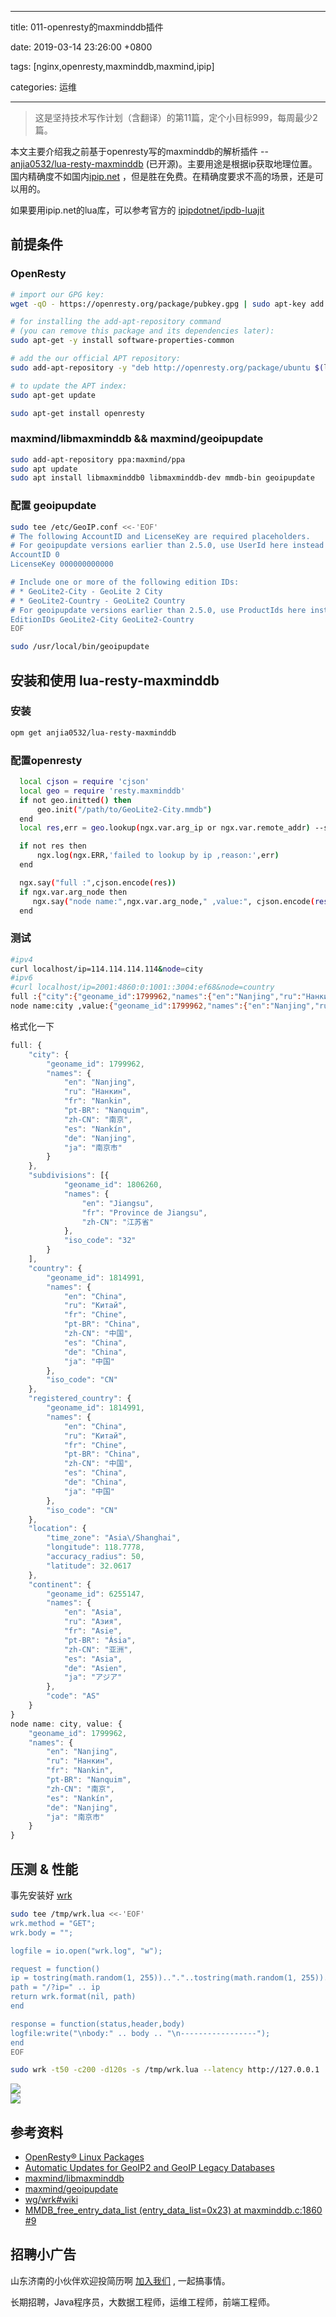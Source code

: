 
---

title: 011-openresty的maxminddb插件

date: 2019-03-14 23:26:00 +0800

tags: [nginx,openresty,maxminddb,maxmind,ipip]

categories: 运维

---

> 这是坚持技术写作计划（含翻译）的第11篇，定个小目标999，每周最少2篇。


本文主要介绍我之前基于openresty写的maxminddb的解析插件 -- [anjia0532/lua-resty-maxminddb](https://github.com/anjia0532/lua-resty-maxminddb) (已开源)。主要用途是根据ip获取地理位置。国内精确度不如国内[ipip.net](https://www.ipip.net/) ，但是胜在免费。在精确度要求不高的场景，还是可以用的。

如果要用ipip.net的lua库，可以参考官方的 [ipipdotnet/ipdb-luajit](https://github.com/ipipdotnet/ipdb-luajit)

<a name="b0ff454a"></a>
## 前提条件
<a name="OpenResty"></a>
### OpenResty
```bash
# import our GPG key:
wget -qO - https://openresty.org/package/pubkey.gpg | sudo apt-key add -

# for installing the add-apt-repository command
# (you can remove this package and its dependencies later):
sudo apt-get -y install software-properties-common

# add the our official APT repository:
sudo add-apt-repository -y "deb http://openresty.org/package/ubuntu $(lsb_release -sc) main"

# to update the APT index:
sudo apt-get update

sudo apt-get install openresty
```

<a name="62a25ba8"></a>
### maxmind/libmaxminddb && maxmind/geoipupdate
```bash
sudo add-apt-repository ppa:maxmind/ppa
sudo apt update
sudo apt install libmaxminddb0 libmaxminddb-dev mmdb-bin geoipupdate
```

<a name="a259fd57"></a>
### 配置 geoipupdate

```bash
sudo tee /etc/GeoIP.conf <<-'EOF'
# The following AccountID and LicenseKey are required placeholders.
# For geoipupdate versions earlier than 2.5.0, use UserId here instead of AccountID.
AccountID 0
LicenseKey 000000000000

# Include one or more of the following edition IDs:
# * GeoLite2-City - GeoLite 2 City
# * GeoLite2-Country - GeoLite2 Country
# For geoipupdate versions earlier than 2.5.0, use ProductIds here instead of EditionIDs.
EditionIDs GeoLite2-City GeoLite2-Country
EOF

sudo /usr/local/bin/geoipupdate
```


<a name="68692f19"></a>
## 安装和使用 lua-resty-maxminddb

<a name="e655a410"></a>
### 安装
```bash
opm get anjia0532/lua-resty-maxminddb
```

<a name="2651f0d5"></a>
### 配置openresty

```bash
  local cjson = require 'cjson'
  local geo = require 'resty.maxminddb'
  if not geo.initted() then
      geo.init("/path/to/GeoLite2-City.mmdb")
  end
  local res,err = geo.lookup(ngx.var.arg_ip or ngx.var.remote_addr) --support ipv6 e.g. 2001:4860:0:1001::3004:ef68

  if not res then
      ngx.log(ngx.ERR,'failed to lookup by ip ,reason:',err)
  end

  ngx.say("full :",cjson.encode(res))
  if ngx.var.arg_node then
     ngx.say("node name:",ngx.var.arg_node," ,value:", cjson.encode(res[ngx.var.arg_node] or {}))
  end
```

<a name="db06c78d"></a>
### 测试

```bash
#ipv4
curl localhost/ip=114.114.114.114&node=city
#ipv6
#curl localhost/ip=2001:4860:0:1001::3004:ef68&node=country
full :{"city":{"geoname_id":1799962,"names":{"en":"Nanjing","ru":"Нанкин","fr":"Nankin","pt-BR":"Nanquim","zh-CN":"南京","es":"Nankín","de":"Nanjing","ja":"南京市"}},"subdivisions":[{"geoname_id":1806260,"names":{"en":"Jiangsu","fr":"Province de Jiangsu","zh-CN":"江苏省"},"iso_code":"32"}],"country":{"geoname_id":1814991,"names":{"en":"China","ru":"Китай","fr":"Chine","pt-BR":"China","zh-CN":"中国","es":"China","de":"China","ja":"中国"},"iso_code":"CN"},"registered_country":{"geoname_id":1814991,"names":{"en":"China","ru":"Китай","fr":"Chine","pt-BR":"China","zh-CN":"中国","es":"China","de":"China","ja":"中国"},"iso_code":"CN"},"location":{"time_zone":"Asia\/Shanghai","longitude":118.7778,"accuracy_radius":50,"latitude":32.0617},"continent":{"geoname_id":6255147,"names":{"en":"Asia","ru":"Азия","fr":"Asie","pt-BR":"Ásia","zh-CN":"亚洲","es":"Asia","de":"Asien","ja":"アジア"},"code":"AS"}}
node name:city ,value:{"geoname_id":1799962,"names":{"en":"Nanjing","ru":"Нанкин","fr":"Nankin","pt-BR":"Nanquim","zh-CN":"南京","es":"Nankín","de":"Nanjing","ja":"南京市"}}
```

格式化一下

```javascript
full: {
    "city": {
        "geoname_id": 1799962,
        "names": {
            "en": "Nanjing",
            "ru": "Нанкин",
            "fr": "Nankin",
            "pt-BR": "Nanquim",
            "zh-CN": "南京",
            "es": "Nankín",
            "de": "Nanjing",
            "ja": "南京市"
        }
    },
    "subdivisions": [{
            "geoname_id": 1806260,
            "names": {
                "en": "Jiangsu",
                "fr": "Province de Jiangsu",
                "zh-CN": "江苏省"
            },
            "iso_code": "32"
        }
    ],
    "country": {
        "geoname_id": 1814991,
        "names": {
            "en": "China",
            "ru": "Китай",
            "fr": "Chine",
            "pt-BR": "China",
            "zh-CN": "中国",
            "es": "China",
            "de": "China",
            "ja": "中国"
        },
        "iso_code": "CN"
    },
    "registered_country": {
        "geoname_id": 1814991,
        "names": {
            "en": "China",
            "ru": "Китай",
            "fr": "Chine",
            "pt-BR": "China",
            "zh-CN": "中国",
            "es": "China",
            "de": "China",
            "ja": "中国"
        },
        "iso_code": "CN"
    },
    "location": {
        "time_zone": "Asia\/Shanghai",
        "longitude": 118.7778,
        "accuracy_radius": 50,
        "latitude": 32.0617
    },
    "continent": {
        "geoname_id": 6255147,
        "names": {
            "en": "Asia",
            "ru": "Азия",
            "fr": "Asie",
            "pt-BR": "Ásia",
            "zh-CN": "亚洲",
            "es": "Asia",
            "de": "Asien",
            "ja": "アジア"
        },
        "code": "AS"
    }
}
node name: city, value: {
    "geoname_id": 1799962,
    "names": {
        "en": "Nanjing",
        "ru": "Нанкин",
        "fr": "Nankin",
        "pt-BR": "Nanquim",
        "zh-CN": "南京",
        "es": "Nankín",
        "de": "Nanjing",
        "ja": "南京市"
    }
}
```

<a name="97caa17e"></a>
## 压测 & 性能
事先安装好 [wrk](https://github.com/wg/wrk/wiki)
```bash
sudo tee /tmp/wrk.lua <<-'EOF'
wrk.method = "GET";
wrk.body = "";

logfile = io.open("wrk.log", "w");

request = function()
ip = tostring(math.random(1, 255)).."."..tostring(math.random(1, 255)).."."..tostring(math.random(1, 255)).."."..tostring(math.random(1, 255))
path = "/?ip=" .. ip
return wrk.format(nil, path)
end

response = function(status,header,body)
logfile:write("\nbody:" .. body .. "\n-----------------");
end
EOF

sudo wrk -t50 -c200 -d120s -s /tmp/wrk.lua --latency http://127.0.0.1
```
![](https://cdn.nlark.com/yuque/0/2019/png/226273/1552578843226-04258e12-de95-4cad-89a2-5a4e8021de30.png#align=left&display=inline&height=157&originHeight=258&originWidth=1227&size=0&status=done&width=746)<br />![](https://cdn.nlark.com/yuque/0/2019/png/226273/1552578867709-755ce4c2-069f-4db9-b8ee-dfaa91331193.png#align=left&display=inline&height=209&originHeight=209&originWidth=635&size=0&status=done&width=635)

<a name="35808e79"></a>
## 参考资料

- [OpenResty® Linux Packages](https://openresty.org/en/linux-packages.html)
- [Automatic Updates for GeoIP2 and GeoIP Legacy Databases](https://dev.maxmind.com/geoip/geoipupdate/)
- [maxmind/libmaxminddb](https://github.com/maxmind/libmaxminddb)
- [maxmind/geoipupdate](https://github.com/maxmind/geoipupdate)
- [wg/wrk#wiki](https://github.com/wg/wrk/wiki)
- [MMDB_free_entry_data_list (entry_data_list=0x23) at maxminddb.c:1860 #9](https://github.com/anjia0532/lua-resty-maxminddb/issues/9)

<a name="fb674066"></a>
## 招聘小广告

山东济南的小伙伴欢迎投简历啊 [加入我们](https://www.shunnengnet.com/index.php/Home/Contact/join.html) , 一起搞事情。

长期招聘，Java程序员，大数据工程师，运维工程师，前端工程师。


